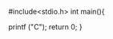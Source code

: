 #include<stdio.h>
int main(){








































































   printf ("C");
   return 0;
}
